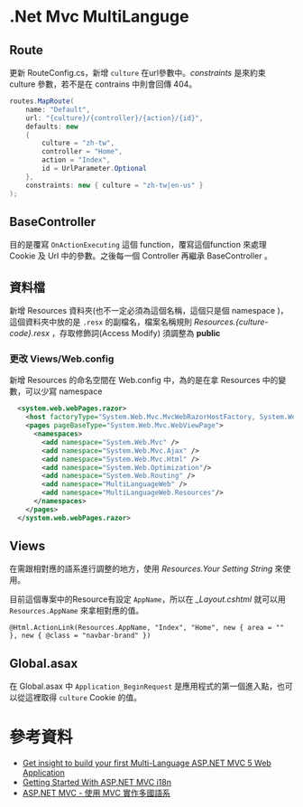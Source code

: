# .Net Mvc MultiLanguge

## Route

更新 RouteConfig.cs，新增 `culture` 在url參數中。*constraints* 是來約束 culture 參數，若不是在 contrains 中則會回傳 404。
```cs
routes.MapRoute(
    name: "Default",
    url: "{culture}/{controller}/{action}/{id}",
    defaults: new
    {
        culture = "zh-tw",
        controller = "Home",
        action = "Index",
        id = UrlParameter.Optional
    },
    constraints: new { culture = "zh-tw|en-us" }
);
```

## BaseController

目的是覆寫 `OnActionExecuting` 這個 function，覆寫這個function 來處理 Cookie 及 Url 中的參數。之後每一個 Controller 再繼承 BaseController 。

## 資料檔

新增 Resources 資料夾(也不一定必須為這個名稱，這個只是個 namespace )，這個資料夾中放的是 `.resx` 的副檔名，檔案名稱規則 *Resources.{culture-code}.resx*  ，存取修飾詞(Access Modify) 須調整為 **public**

### 更改 Views/Web.config

新增 Resources 的命名空間在 Web.config 中，為的是在拿 Resources 中的變數，可以少寫 namespace

```xml
  <system.web.webPages.razor>
    <host factoryType="System.Web.Mvc.MvcWebRazorHostFactory, System.Web.Mvc, Version=5.2.9.0, Culture=neutral, PublicKeyToken=31BF3856AD364E35" />
    <pages pageBaseType="System.Web.Mvc.WebViewPage">
      <namespaces>
        <add namespace="System.Web.Mvc" />
        <add namespace="System.Web.Mvc.Ajax" />
        <add namespace="System.Web.Mvc.Html" />
        <add namespace="System.Web.Optimization"/>
        <add namespace="System.Web.Routing" />
        <add namespace="MultiLanguageWeb" />
		<add namespace="MultiLanguageWeb.Resources"/>
      </namespaces>
    </pages>
  </system.web.webPages.razor>
```

## Views
在需跟相對應的語系進行調整的地方，使用 *Resources.Your Setting String* 來使用。

目前這個專案中的Resource有設定 `AppName`，所以在 *_Layout.cshtml* 就可以用 `Resources.AppName` 來拿相對應的值。

```
@Html.ActionLink(Resources.AppName, "Index", "Home", new { area = "" }, new { @class = "navbar-brand" })
```

## Global.asax

在 Global.asax 中 `Application_BeginRequest` 是應用程式的第一個進入點，也可以從這裡取得 `culture` Cookie 的值。

# 參考資料
- [Get insight to build your first Multi-Language ASP.NET MVC 5 Web Application](https://www.codeproject.com/Articles/1160340/Get-insight-to-build-your-first-Multi-Language-ASP)
- [Getting Started With ASP.NET MVC i18n](https://phrase.com/blog/posts/getting-started-with-asp-net-mvc-i18n/)
- [ASP.NET MVC - 使用 MVC 實作多國語系](https://dotblogs.com.tw/dc690216/2009/11/04/11401)